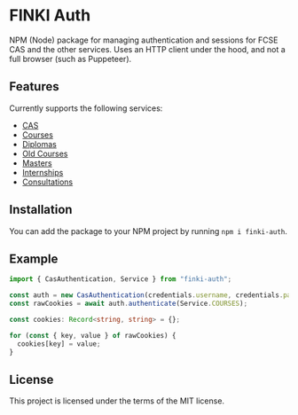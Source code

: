 # FINKI Auth

NPM (Node) package for managing authentication and sessions for FCSE CAS and the other services. Uses an HTTP client under the hood, and not a full browser (such as Puppeteer).

## Features

Currently supports the following services:

- [CAS](https://cas.finki.ukim.mk/)
- [Courses](https://courses.finki.ukim.mk/)
- [Diplomas](https://diplomski.finki.ukim.mk/)
- [Old Courses](https://oldcourses.finki.ukim.mk/)
- [Masters](https://magisterski.finki.ukim.mk/)
- [Internships](https://internships.finki.ukim.mk/)
- [Consultations](https://consultations.finki.ukim.mk/)

## Installation

You can add the package to your NPM project by running `npm i finki-auth`.

## Example

```ts
import { CasAuthentication, Service } from "finki-auth";

const auth = new CasAuthentication(credentials.username, credentials.password);
const rawCookies = await auth.authenticate(Service.COURSES);

const cookies: Record<string, string> = {};

for (const { key, value } of rawCookies) {
  cookies[key] = value;
}
```

## License

This project is licensed under the terms of the MIT license.
